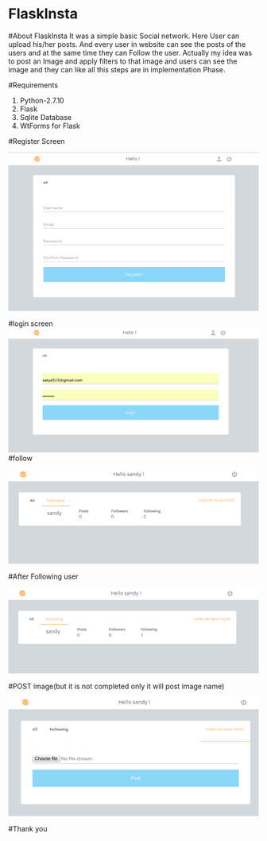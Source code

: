 # FlaskInsta
#About FlaskInsta
It was a simple basic Social network. Here User can upload his/her posts. And every user in website can see the posts of the  users and at the same time they can Follow the user. Actually my idea was to post an Image and apply filters to that image and users can see the image and they can like all this steps are in implementation Phase.

#Requirements
 1. Python-2.7.10
 2. Flask
 3. Sqlite Database
 4. WtForms for Flask<br>
 
#Register Screen

![alt tag](https://github.com/satyapendem/FlaskInsta/blob/master/screens/reg.png)

#login screen 
![alt tag](https://github.com/satyapendem/FlaskInsta/blob/master/screens/log.png)
#follow

![alt tag](https://github.com/satyapendem/FlaskInsta/blob/master/screens/follow.png)

#After Following user

![alt tag](https://github.com/satyapendem/FlaskInsta/blob/master/screens/follow2.png)

#POST image(but it is not completed only it will post image name)

![alt tag](https://github.com/satyapendem/FlaskInsta/blob/master/screens/imgpen.png)


#Thank you

